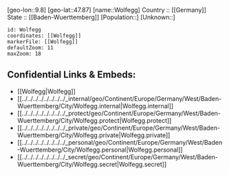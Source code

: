 ﻿---
location: [47.87,9.8] 
mapzoom: [7,12] 
mapmarker: city 
type: City
tags:
- geo/City


SpocWebEntityId: 35679
isDeleted: false
confidential: public

---
[geo-lon::9.8] 
[geo-lat::47.87] 
[name::Wolfegg] 
Country :: [[Germany]]  
State :: [[Baden-Wuerttemberg]] 
[Population::] 
[Unknown::] 


```leaflet
id: Wolfegg
coordinates: [[Wolfegg]] 
markerFile: [[Wolfegg]] 
defaultZoom: 11 
maxZoom: 18
```


## Confidential Links & Embeds: 
- [[Wolfegg|Wolfegg]]  
- [[../../../../../../../../_internal/geo/Continent/Europe/Germany/West/Baden-Wuerttemberg/City/Wolfegg.internal|Wolfegg.internal]] 
- [[../../../../../../../../_protect/geo/Continent/Europe/Germany/West/Baden-Wuerttemberg/City/Wolfegg.protect|Wolfegg.protect]] 
- [[../../../../../../../../_private/geo/Continent/Europe/Germany/West/Baden-Wuerttemberg/City/Wolfegg.private|Wolfegg.private]] 
- [[../../../../../../../../_personal/geo/Continent/Europe/Germany/West/Baden-Wuerttemberg/City/Wolfegg.personal|Wolfegg.personal]] 
- [[../../../../../../../../_secret/geo/Continent/Europe/Germany/West/Baden-Wuerttemberg/City/Wolfegg.secret|Wolfegg.secret]] 
